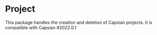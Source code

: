 # Project
This package handles the creation and deletion of Capsian projects.
It is compatible with Capsian #2022.0.1
